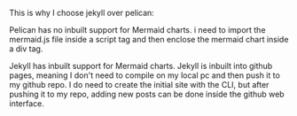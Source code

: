 This is why I choose jekyll over pelican:

Pelican has no inbuilt support for Mermaid charts. i need to import the mermaid.js file inside a script tag and then enclose the mermaid chart inside a div tag.

Jekyll has inbuilt support for Mermaid charts. Jekyll is inbuilt into github pages, meaning I don't need to compile on my local pc and then push it to my github repo. I do need to create the initial site with the CLI, but after pushing it to my repo, adding new posts can be done inside the github web interface.
